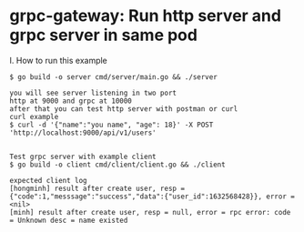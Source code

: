 # grpc-gateway: Run http server and grpc server in same pod

I. How to run this example

    $ go build -o server cmd/server/main.go && ./server
    
    you will see server listening in two port
    http at 9000 and grpc at 10000
    after that you can test http server with postman or curl 
    curl example
    $ curl -d '{"name":"you name", "age": 18}' -X POST 'http://localhost:9000/api/v1/users'


    Test grpc server with example client
    $ go build -o client cmd/client/client.go && ./client
    
    expected client log
    [hongminh] result after create user, resp = {"code":1,"messsage":"success","data":{"user_id":1632568428}}, error = <nil>    
    [minh] result after create user, resp = null, error = rpc error: code = Unknown desc = name existed

